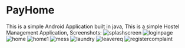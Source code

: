 # PayHome
This is a simple Android Application built in java,
This is a simple Hostel Management Application,
Screenshots:
![splashscreen](https://user-images.githubusercontent.com/96493900/202765402-862a5441-6d7a-439d-bcdd-4e5ef3b1f371.jpg=250x250) ![loginpage](https://user-images.githubusercontent.com/96493900/202765433-2053a8ac-51a8-41b2-bed0-6b4d4b884f19.jpg)
![home](https://user-images.githubusercontent.com/96493900/202765496-ab6e1ddf-3118-4341-828c-e8e9e14ff654.jpg) ![home1](https://user-images.githubusercontent.com/96493900/202765463-170ab1e6-7f75-4f84-a9f7-190b74ea83c9.jpg)
![mess](https://user-images.githubusercontent.com/96493900/202765532-bbfdda6d-c648-426b-ac91-f2268bc8b7df.jpg) ![laundry](https://user-images.githubusercontent.com/96493900/202765548-38627098-16db-4562-a539-bfd4ecc7d7f7.jpg)
![leavereq](https://user-images.githubusercontent.com/96493900/202765575-6db05ae6-707d-4f55-840f-5b360499aae3.jpg) ![registercomplaint](https://user-images.githubusercontent.com/96493900/202765598-16e4823a-d19b-471b-9caa-b43877ce42f9.jpg)
